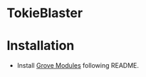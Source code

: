 # TokieBlaster

# Installation

* Install [Grove Modules](https://github.com/Seeed-Studio/grove.py) following README. 
